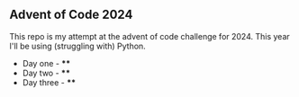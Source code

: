 ## Advent of Code 2024
This repo is my attempt at the advent of code challenge for 2024. This year I'll be using (struggling with) Python.

* Day one - **\*\***
* Day two - **\*\***
* Day three - **\*\***